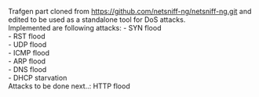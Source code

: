 Trafgen part cloned from https://github.com/netsniff-ng/netsniff-ng.git and edited to be used as a standalone tool for DoS attacks. <br /> 
Implemented are following attacks:	- SYN flood  
									- RST flood  
									- UDP flood  
									- ICMP flood  
									- ARP flood  
									- DNS flood	 
									- DHCP starvation  
Attacks to be done next..: HTTP flood  




